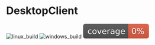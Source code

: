 # DesktopClient

![linux_build](https://github.com/Projekt-Digitales-Museumsarchiv/DesktopClient/actions/workflows/maven-linux.yml/badge.svg?event=push)
![windows_build](https://github.com/Projekt-Digitales-Museumsarchiv/DesktopClient/actions/workflows/maven-windows.yml/badge.svg?event=push)
![coverage](.github/badges/jacoco.svg)